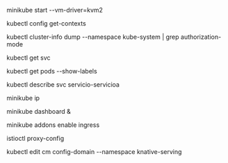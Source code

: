
minikube start --vm-driver=kvm2

kubectl config get-contexts

kubectl cluster-info dump --namespace kube-system | grep authorization-mode

kubectl get svc

kubectl get pods --show-labels

kubectl describe svc servicio-servicioa

minikube ip

minikube dashboard &

minikube addons enable ingress

istioctl proxy-config

kubectl edit cm config-domain --namespace knative-serving
